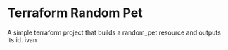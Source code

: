 # Terraform Random Pet

A simple terraform project that builds a random_pet resource and outputs its id.
ivan
